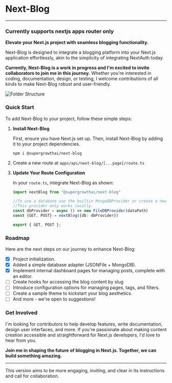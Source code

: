 # Next-Blog

****

### Currently supports nextjs apps router only

**Elevate your Next.js project with seamless blogging functionality.**

Next-Blog is designed to integrate a blogging platform into your Next.js application effortlessly, akin to the
simplicity of integrating NextAuth today.

**Currently, Next-Blog is a work in progress and I'm excited to invite collaborators to join me in this journey.**
Whether you're interested in coding, documentation, design, or testing, I welcome contributions of all kinds to make
Next-Blog robust and user-friendly.

![Folder Structure](https://github.com/captadexp/next-blog/blob/main/images/apps-router-folder-structure.png?raw=true)

### Quick Start

To add Next-Blog to your project, follow these simple steps:

1. **Install Next-Blog**

   First, ensure you have Next.js set up.
   Then, install Next-Blog by adding it to your project dependencies.
   ```shell
   npm i @supergrowthai/next-blog
   ```

2. Create a new route at `apps/api/next-blog/[...page]/route.ts`

2. **Update Your Route Configuration**

   In your `route.ts`, integrate Next-Blog as shown:

   ```typescript
   import nextBlog from "@supergrowthai/next-blog"

   //To use a database use the builtin MongoDBProvider or create a new Provider and create a pr?:D
   //This provider only works locally.    
   const dbProvider = async () => new FileDBProvider(dataPath)
   const {GET, POST} = nextBlog({db: dbProvider})

   export { GET, POST };
   ```

### Roadmap

Here are the next steps on our journey to enhance Next-Blog:

- [x] Project initialization.
- [x] Added a simple database adapter (JSONFile + MongoDB).
- [x] Implement internal dashboard pages for managing posts, complete with an editor.
- [ ] Create hooks for accessing the blog content by slug
- [ ] Introduce configuration options for managing pages, tags, and filters.
- [ ] Create a sample theme to kickstart your blog aesthetics.
- [ ] And more - we're open to suggestions!

### Get Involved

I'm looking for contributors to help develop features, write documentation, design user interfaces, and more. If
you're passionate about making content creation accessible and straightforward for Next.js developers, I'd love to hear
from you.

**Join me in shaping the future of blogging in Next.js. Together, we can build something amazing.**

---

This version aims to be more engaging, inviting, and clear in its instructions and call for collaboration.
